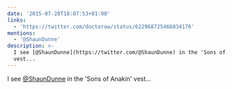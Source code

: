 ```yaml
---
date: '2015-07-20T18:07:53+01:00'
links:
  - 'https://twitter.com/doctorow/status/622968725466034176'
mentions:
  - '@ShaunDunne'
description: >-
  I see [@ShaunDunne](https://twitter.com/@ShaunDunne) in the 'Sons of Anakin'
  vest...
---
```

I see [@ShaunDunne](https://twitter.com/@ShaunDunne) in the 'Sons of Anakin' vest... 
